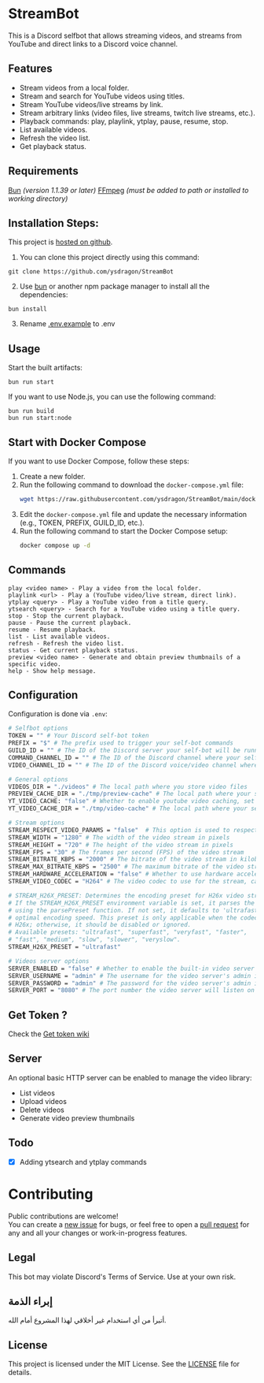 # StreamBot

This is a Discord selfbot that allows streaming videos, and streams from YouTube and direct links to a Discord voice channel.

## Features

- Stream videos from a local folder.
- Stream and search for YouTube videos using titles.
- Stream YouTube videos/live streams by link.
- Stream arbitrary links (video files, live streams, twitch live streams, etc.).
- Playback commands: play, playlink, ytplay, pause, resume, stop.
- List available videos.
- Refresh the video list.
- Get playback status.

## Requirements
[Bun](https://bun.sh/) _(version 1.1.39 or later)_
[FFmpeg](https://www.ffmpeg.org/) _(must be added to path or installed to working directory)_

## Installation Steps:

This project is [hosted on github](https://github.com/ysdragon/StreamBot).
1. You can clone this project directly using this command:

```
git clone https://github.com/ysdragon/StreamBot
```

2. Use [bun](https://bun.sh) or another npm package manager to install all the dependencies:
```
bun install 
```

3. Rename [.env.example](https://github.com/ysdragon/StreamBot/blob/main/.env.example) to .env

## Usage
Start the built artifacts:
```
bun run start
```

If you want to use Node.js, you can use the following command:
```
bun run build
bun run start:node
```

## Start with Docker Compose

If you want to use Docker Compose, follow these steps:

1. Create a new folder.
2. Run the following command to download the `docker-compose.yml` file:
   ```bash
   wget https://raw.githubusercontent.com/ysdragon/StreamBot/main/docker-compose.yml
   ```
3. Edit the `docker-compose.yml` file and update the necessary information (e.g., TOKEN, PREFIX, GUILD_ID, etc.).
4. Run the following command to start the Docker Compose setup:
   ```bash
   docker compose up -d
   ```
   
## Commands

```
play <video name> - Play a video from the local folder.
playlink <url> - Play a (YouTube video/live stream, direct link).
ytplay <query> - Play a YouTube video from a title query.
ytsearch <query> - Search for a YouTube video using a title query.
stop - Stop the current playback.
pause - Pause the current playback.
resume - Resume playback.
list - List available videos.
refresh - Refresh the video list.
status - Get current playback status.
preview <video name> - Generate and obtain preview thumbnails of a specific video.
help - Show help message.
```

## Configuration

Configuration is done via `.env`:

```bash
# Selfbot options
TOKEN = "" # Your Discord self-bot token
PREFIX = "$" # The prefix used to trigger your self-bot commands
GUILD_ID = "" # The ID of the Discord server your self-bot will be running on
COMMAND_CHANNEL_ID = "" # The ID of the Discord channel where your self-bot will respond to commands
VIDEO_CHANNEL_ID = "" # The ID of the Discord voice/video channel where your self-bot will stream videos

# General options
VIDEOS_DIR = "./videos" # The local path where you store video files
PREVIEW_CACHE_DIR = "./tmp/preview-cache" # The local path where your self-bot will cache video preview thumbnails
YT_VIDEO_CACHE: "false" # Whether to enable youtube video caching, set to "true" to enable, "false" to disable
YT_VIDEO_CACHE_DIR = "./tmp/video-cache" # The local path where your self-bot will cache youtube videos

# Stream options
STREAM_RESPECT_VIDEO_PARAMS = "false"  # This option is used to respect video parameters such as width, height, fps, bitrate, and max bitrate.
STREAM_WIDTH = "1280" # The width of the video stream in pixels
STREAM_HEIGHT = "720" # The height of the video stream in pixels
STREAM_FPS = "30" # The frames per second (FPS) of the video stream
STREAM_BITRATE_KBPS = "2000" # The bitrate of the video stream in kilobits per second (Kbps)
STREAM_MAX_BITRATE_KBPS = "2500" # The maximum bitrate of the video stream in kilobits per second (Kbps)
STREAM_HARDWARE_ACCELERATION = "false" # Whether to use hardware acceleration for video decoding, set to "true" to enable, "false" to disable
STREAM_VIDEO_CODEC = "H264" # The video codec to use for the stream, can be "H264" or "H265" or "VP8"

# STREAM_H26X_PRESET: Determines the encoding preset for H26x video streams. 
# If the STREAM_H26X_PRESET environment variable is set, it parses the value 
# using the parsePreset function. If not set, it defaults to 'ultrafast' for 
# optimal encoding speed. This preset is only applicable when the codec is 
# H26x; otherwise, it should be disabled or ignored.
# Available presets: "ultrafast", "superfast", "veryfast", "faster", 
# "fast", "medium", "slow", "slower", "veryslow".
STREAM_H26X_PRESET = "ultrafast"

# Videos server options
SERVER_ENABLED = "false" # Whether to enable the built-in video server
SERVER_USERNAME = "admin" # The username for the video server's admin interface
SERVER_PASSWORD = "admin" # The password for the video server's admin interface
SERVER_PORT = "8080" # The port number the video server will listen on
```

## Get Token ?
Check the [Get token wiki](https://github.com/ysdragon/StreamBot/wiki/Get-Discord-user-token)

## Server

An optional basic HTTP server can be enabled to manage the video library:

- List videos
- Upload videos
- Delete videos
- Generate video preview thumbnails

## Todo

- [x]  Adding ytsearch and ytplay commands   

# Contributing
Public contributions are welcome!  
You can create a [new issue](https://github.com/ysdragon/StreamBot/issues/new) for bugs, or feel free to open a [pull request](https://github.com/ysdragon/StreamBot/pulls) for any and all your changes or work-in-progress features.


## Legal

This bot may violate Discord's Terms of Service. Use at your own risk.

## إبراء الذمة
أتبرأ من أي استخدام غير أخلاقي لهذا المشروع أمام الله.

## License

This project is licensed under the MIT License. See the [LICENSE](https://github.com/ysdragon/StreamBot/blob/main/LICENSE) file for details.
